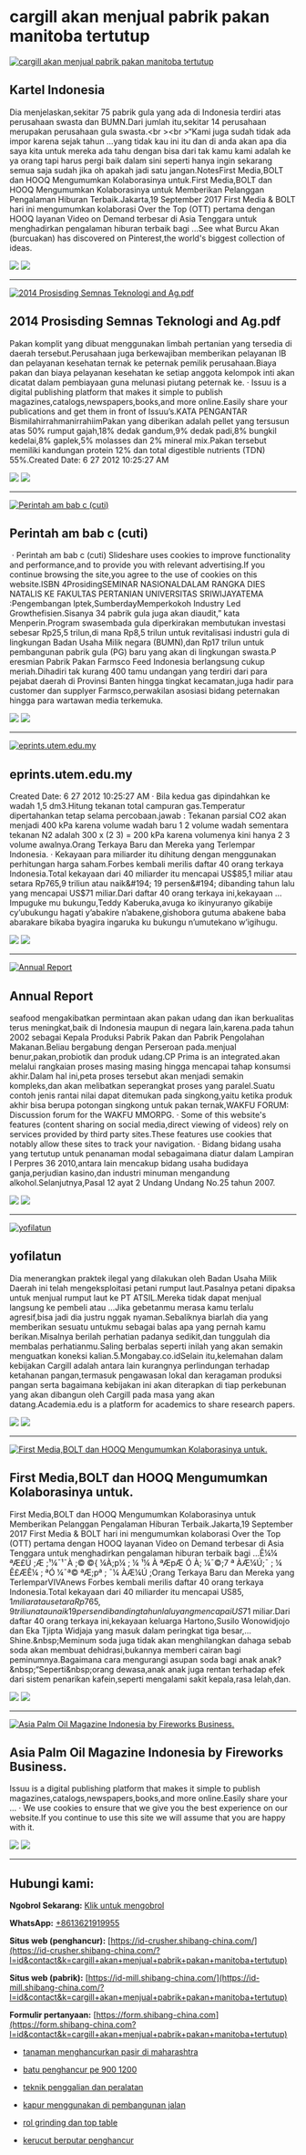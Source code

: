 # cargill akan menjual pabrik pakan manitoba tertutup

<a href="https://swt.shibang-china.com/?l=id&img&k=cargill+akan+menjual+pabrik+pakan+manitoba+tertutup" target="_blank">![cargill akan menjual pabrik pakan manitoba tertutup](http://static.shibang-china.com/all-800x300/694.jpg)</a>

## Kartel Indonesia
Dia menjelaskan,sekitar 75 pabrik gula yang ada di Indonesia terdiri atas perusahaan swasta dan BUMN.Dari jumlah itu,sekitar 14 perusahaan merupakan perusahaan gula swasta.&lt;br &gt;&lt;br &gt;“Kami juga sudah tidak ada impor karena sejak tahun …yang tidak kau ini itu dan di anda akan apa dia saya kita untuk mereka ada tahu dengan bisa dari tak kamu kami adalah ke ya orang tapi harus pergi baik dalam sini seperti hanya ingin sekarang semua saja sudah jika oh apakah jadi satu jangan.NotesFirst Media,BOLT dan HOOQ Mengumumkan Kolaborasinya untuk.First Media,BOLT dan HOOQ Mengumumkan Kolaborasinya untuk Memberikan Pelanggan Pengalaman Hiburan Terbaik.Jakarta,19 September 2017 First Media &amp; BOLT hari ini mengumumkan kolaborasi Over the Top (OTT) pertama dengan HOOQ layanan Video on Demand terbesar di Asia Tenggara untuk menghadirkan pengalaman hiburan terbaik bagi …See what Burcu Akan (burcuakan) has discovered on Pinterest,the world's biggest collection of ideas.


<a href="https://whatsapp.shibangsoft.com/WhatsApp.php" target="_blank" title="WhatsApp">![](http://static.shibang-china.com/icon/whatsapp.png)</a> <a href="https://swt.shibang-china.com/?l=id&icon&k=cargill+akan+menjual+pabrik+pakan+manitoba+tertutup" target="_blank">![](http://static.shibang-china.com/icon/chat-id.png)</a>

---

<a href="https://swt.shibang-china.com/?l=id&img&k=cargill+akan+menjual+pabrik+pakan+manitoba+tertutup" target="_blank">![2014 Prosisding Semnas Teknologi and Ag.pdf](http://static.shibang-china.com/all-800x300/971.jpg)</a>

## 2014 Prosisding Semnas Teknologi and Ag.pdf
Pakan komplit yang dibuat menggunakan limbah pertanian yang tersedia di daerah tersebut.Perusahaan juga berkewajiban memberikan pelayanan IB dan pelayanan kesehatan ternak ke peternak pemilik perusahaan.Biaya pakan dan biaya pelayanan kesehatan ke setiap anggota kelompok inti akan dicatat dalam pembiayaan guna melunasi piutang peternak ke.&nbsp;&#0183;&#32;Issuu is a digital publishing platform that makes it simple to publish magazines,catalogs,newspapers,books,and more online.Easily share your publications and get them in front of Issuu’s.KATA PENGANTAR BismilahirrahmanirrahiimPakan yang diberikan adalah pellet yang tersusun atas 50% rumput gajah,18% dedak gandum,9% dedak padi,8% bungkil kedelai,8% gaplek,5% molasses dan 2% mineral mix.Pakan tersebut memiliki kandungan protein 12% dan total digestible nutrients (TDN) 55%.Created Date: 6 27 2012 10:25:27 AM


<a href="https://whatsapp.shibangsoft.com/WhatsApp.php" target="_blank" title="WhatsApp">![](http://static.shibang-china.com/icon/whatsapp.png)</a> <a href="https://swt.shibang-china.com/?l=id&icon&k=cargill+akan+menjual+pabrik+pakan+manitoba+tertutup" target="_blank">![](http://static.shibang-china.com/icon/chat-id.png)</a>

---

<a href="https://swt.shibang-china.com/?l=id&img&k=cargill+akan+menjual+pabrik+pakan+manitoba+tertutup" target="_blank">![Perintah am bab c (cuti)](http://static.shibang-china.com/all-800x300/302.jpg)</a>

## Perintah am bab c (cuti)
&nbsp;&#0183;&#32;Perintah am bab c (cuti) Slideshare uses cookies to improve functionality and performance,and to provide you with relevant advertising.If you continue browsing the site,you agree to the use of cookies on this website.ISBN 4ProsidingSEMINAR NASIONALDALAM RANGKA DIES NATALIS KE FAKULTAS PERTANIAN UNIVERSITAS SRIWIJAYATEMA :Pengembangan Iptek,SumberdayMemperkokoh Industry Led Growthefisien.Sisanya 34 pabrik gula juga akan diaudit,” kata Menperin.Program swasembada gula diperkirakan membutukan investasi sebesar Rp25,5 trilun,di mana Rp8,5 trilun untuk revitalisasi industri gula di lingkungan Badan Usaha Milik negara (BUMN),dan Rp17 trilun untuk pembangunan pabrik gula (PG) baru yang akan di lingkungan swasta.P eresmian Pabrik Pakan Farmsco Feed Indonesia berlangsung cukup meriah.Dihadiri tak kurang 400 tamu undangan yang terdiri dari para pejabat daerah di Provinsi Banten hingga tingkat kecamatan,juga hadir para customer dan supplyer Farmsco,perwakilan asosiasi bidang peternakan hingga para wartawan media terkemuka.


<a href="https://whatsapp.shibangsoft.com/WhatsApp.php" target="_blank" title="WhatsApp">![](http://static.shibang-china.com/icon/whatsapp.png)</a> <a href="https://swt.shibang-china.com/?l=id&icon&k=cargill+akan+menjual+pabrik+pakan+manitoba+tertutup" target="_blank">![](http://static.shibang-china.com/icon/chat-id.png)</a>

---

<a href="https://swt.shibang-china.com/?l=id&img&k=cargill+akan+menjual+pabrik+pakan+manitoba+tertutup" target="_blank">![eprints.utem.edu.my](http://static.shibang-china.com/all-800x300/1394.jpg)</a>

## eprints.utem.edu.my
Created Date: 6 27 2012 10:25:27 AM&nbsp;&#0183;&#32;Bila kedua gas dipindahkan ke wadah 1,5 dm3.Hitung tekanan total campuran gas.Temperatur dipertahankan tetap selama percobaan.jawab : Tekanan parsial CO2 akan menjadi 400 kPa karena volume wadah baru 1 2 volume wadah sementara tekanan N2 adalah 300 x (2 3) = 200 kPa karena volumenya kini hanya 2 3 volume awalnya.Orang Terkaya Baru dan Mereka yang Terlempar Indonesia.&nbsp;&#0183;&#32;Kekayaan para miliarder itu dihitung dengan menggunakan perhitungan harga saham.Forbes kembali merilis daftar 40 orang terkaya Indonesia.Total kekayaan dari 40 miliarder itu mencapai US$85,1 miliar atau setara Rp765,9 triliun atau naik&#194; 19 persen&#194; dibanding tahun lalu yang mencapai US$71 miliar.Dari daftar 40 orang terkaya ini,kekayaan …Impuguke mu bukungu,Teddy Kaberuka,avuga ko ikinyuranyo gikabije cy’ubukungu hagati y’abakire n’abakene,gishobora gutuma abakene baba abarakare bikaba byagira ingaruka ku bukungu n’umutekano w’igihugu.


<a href="https://whatsapp.shibangsoft.com/WhatsApp.php" target="_blank" title="WhatsApp">![](http://static.shibang-china.com/icon/whatsapp.png)</a> <a href="https://swt.shibang-china.com/?l=id&icon&k=cargill+akan+menjual+pabrik+pakan+manitoba+tertutup" target="_blank">![](http://static.shibang-china.com/icon/chat-id.png)</a>

---

<a href="https://swt.shibang-china.com/?l=id&img&k=cargill+akan+menjual+pabrik+pakan+manitoba+tertutup" target="_blank">![Annual Report](http://static.shibang-china.com/all-800x300/1033.jpg)</a>

## Annual Report
seafood mengakibatkan permintaan akan pakan udang dan ikan berkualitas terus meningkat,baik di Indonesia maupun di negara lain,karena.pada tahun 2002 sebagai Kepala Produksi Pabrik Pakan dan Pabrik Pengolahan Makanan.Beliau bergabung dengan Perseroan pada.menjual benur,pakan,probiotik dan produk udang.CP Prima is an integrated.akan melalui rangkaian proses masing masing hingga mencapai tahap konsumsi akhir.Dalam hal ini,peta proses tersebut akan menjadi semakin kompleks,dan akan melibatkan seperangkat proses yang paralel.Suatu contoh jenis rantai nilai dapat ditemukan pada singkong,yaitu ketika produk akhir bisa berupa potongan singkong untuk pakan ternak,WAKFU FORUM: Discussion forum for the WAKFU MMORPG.&nbsp;&#0183;&#32;Some of this website's features (content sharing on social media,direct viewing of videos) rely on services provided by third party sites.These features use cookies that notably allow these sites to track your navigation.&nbsp;&#0183;&#32;Bidang bidang usaha yang tertutup untuk penanaman modal sebagaimana diatur dalam Lampiran I Perpres 36 2010,antara lain mencakup bidang usaha budidaya ganja,perjudian kasino,dan industri minuman mengandung alkohol.Selanjutnya,Pasal 12 ayat 2 Undang Undang No.25 tahun 2007.


<a href="https://whatsapp.shibangsoft.com/WhatsApp.php" target="_blank" title="WhatsApp">![](http://static.shibang-china.com/icon/whatsapp.png)</a> <a href="https://swt.shibang-china.com/?l=id&icon&k=cargill+akan+menjual+pabrik+pakan+manitoba+tertutup" target="_blank">![](http://static.shibang-china.com/icon/chat-id.png)</a>

---

<a href="https://swt.shibang-china.com/?l=id&img&k=cargill+akan+menjual+pabrik+pakan+manitoba+tertutup" target="_blank">![yofilatun](http://static.shibang-china.com/all-800x300/1045.jpg)</a>

## yofilatun
Dia menerangkan praktek ilegal yang dilakukan oleh Badan Usaha Milik Daerah ini telah mengeksploitasi petani rumput laut.Pasalnya petani dipaksa untuk menjual rumput laut ke PT ATSIL.Mereka tidak dapat menjual langsung ke pembeli atau …Jika gebetanmu merasa kamu terlalu agresif,bisa jadi dia justru nggak nyaman.Sebaliknya biarlah dia yang memberikan sesuatu untukmu sebagai balas apa yang pernah kamu berikan.Misalnya berilah perhatian padanya sedikit,dan tunggulah dia membalas perhatianmu.Saling berbalas seperti inilah yang akan semakin menguatkan koneksi kalian.5.Mongabay.co.idSelain itu,kelemahan dalam kebijakan Cargill adalah antara lain kurangnya perlindungan terhadap ketahanan pangan,termasuk pengawasan lokal dan keragaman produksi pangan serta bagaimana kebijakan ini akan diterapkan di tiap perkebunan yang akan dibangun oleh Cargill pada masa yang akan datang.Academia.edu is a platform for academics to share research papers.


<a href="https://whatsapp.shibangsoft.com/WhatsApp.php" target="_blank" title="WhatsApp">![](http://static.shibang-china.com/icon/whatsapp.png)</a> <a href="https://swt.shibang-china.com/?l=id&icon&k=cargill+akan+menjual+pabrik+pakan+manitoba+tertutup" target="_blank">![](http://static.shibang-china.com/icon/chat-id.png)</a>

---

<a href="https://swt.shibang-china.com/?l=id&img&k=cargill+akan+menjual+pabrik+pakan+manitoba+tertutup" target="_blank">![First Media,BOLT dan HOOQ Mengumumkan Kolaborasinya untuk.](http://static.shibang-china.com/all-800x300/313.jpg)</a>

## First Media,BOLT dan HOOQ Mengumumkan Kolaborasinya untuk.
First Media,BOLT dan HOOQ Mengumumkan Kolaborasinya untuk Memberikan Pelanggan Pengalaman Hiburan Terbaik.Jakarta,19 September 2017 First Media &amp; BOLT hari ini mengumumkan kolaborasi Over the Top (OTT) pertama dengan HOOQ layanan Video on Demand terbesar di Asia Tenggara untuk menghadirkan pengalaman hiburan terbaik bagi …&#202;&#188;&#188; &#170;&#198;&#163;&#218; ;&#198; ;&#185;&#188;&#175;&#185;&#175;&#192; ;&#169; &#169;{ &#188;&#192;;p&#188; ; &#188; &#185;&#188; &#192; &#170;&#198;p&#198; &#211; &#192;; &#188;&#175;&#169;;7 &#170; &#192;&#198;&#188;&#218;;&#175; ; &#188; &#202;&#163;&#198;&#202;&#188; ; &#170;&#211; &#188;&#175;&#170;&#169; &#170;&#198;;p&#170; ; &#175;&#188; &#192;&#198;&#188;&#218; ;Orang Terkaya Baru dan Mereka yang TerlemparVIVAnews Forbes kembali merilis daftar 40 orang terkaya Indonesia.Total kekayaan dari 40 miliarder itu mencapai US$85,1 miliar atau setara Rp765,9 triliun atau naik 19 persen dibanding tahun lalu yang mencapai US$71 miliar.Dari daftar 40 orang terkaya ini,kekayaan keluarga Hartono,Susilo Wonowidjojo dan Eka Tjipta Widjaja yang masuk dalam peringkat tiga besar,…Shine.&amp;nbsp;Meminum soda juga tidak akan menghilangkan dahaga sebab soda akan membuat dehidrasi,bukannya memberi cairan bagi peminumnya.Bagaimana cara mengurangi asupan soda bagi anak anak?&amp;nbsp;“Seperti&amp;nbsp;orang dewasa,anak anak juga rentan terhadap efek dari sistem penarikan kafein,seperti mengalami sakit kepala,rasa lelah,dan.


<a href="https://whatsapp.shibangsoft.com/WhatsApp.php" target="_blank" title="WhatsApp">![](http://static.shibang-china.com/icon/whatsapp.png)</a> <a href="https://swt.shibang-china.com/?l=id&icon&k=cargill+akan+menjual+pabrik+pakan+manitoba+tertutup" target="_blank">![](http://static.shibang-china.com/icon/chat-id.png)</a>

---

<a href="https://swt.shibang-china.com/?l=id&img&k=cargill+akan+menjual+pabrik+pakan+manitoba+tertutup" target="_blank">![Asia Palm Oil Magazine Indonesia by Fireworks Business.](http://static.shibang-china.com/all-800x300/1519.jpg)</a>

## Asia Palm Oil Magazine Indonesia by Fireworks Business.
Issuu is a digital publishing platform that makes it simple to publish magazines,catalogs,newspapers,books,and more online.Easily share your …&nbsp;&#0183;&#32;We use cookies to ensure that we give you the best experience on our website.If you continue to use this site we will assume that you are happy with it.

<a href="https://whatsapp.shibangsoft.com/WhatsApp.php" target="_blank" title="WhatsApp">![](http://static.shibang-china.com/icon/whatsapp.png)</a> <a href="https://swt.shibang-china.com/?l=id&icon&k=cargill+akan+menjual+pabrik+pakan+manitoba+tertutup" target="_blank">![](http://static.shibang-china.com/icon/chat-id.png)</a>

---
## Hubungi kami:

**Ngobrol Sekarang:** [Klik untuk mengobrol](https://swt.shibang-china.com?l=id&contact&k=cargill+akan+menjual+pabrik+pakan+manitoba+tertutup)

**WhatsApp:**  [+8613621919955](https://whatsapp.shibangsoft.com/WhatsApp.php)

**Situs web (penghancur):** [https://id-crusher.shibang-china.com/](https://id-crusher.shibang-china.com/?l=id&contact&k=cargill+akan+menjual+pabrik+pakan+manitoba+tertutup)

**Situs web (pabrik):** [https://id-mill.shibang-china.com/](https://id-mill.shibang-china.com/?l=id&contact&k=cargill+akan+menjual+pabrik+pakan+manitoba+tertutup)

**Formulir pertanyaan:** [https://form.shibang-china.com](https://form.shibang-china.com?l=id&contact&k=cargill+akan+menjual+pabrik+pakan+manitoba+tertutup)

* [tanaman menghancurkan pasir di maharashtra](../41/tanaman%20menghancurkan%20pasir%20di%20maharashtra.md)

* [batu penghancur pe 900 1200](../43/batu%20penghancur%20pe%20900%201200.md)

* [teknik penggalian dan peralatan](../41/teknik%20penggalian%20dan%20peralatan.md)

* [kapur menggunakan di pembangunan jalan](../43/kapur%20menggunakan%20di%20pembangunan%20jalan.md)

* [rol grinding dan top table](../42/rol%20grinding%20dan%20top%20table.md)

* [kerucut berputar penghancur](../41/kerucut%20berputar%20penghancur.md)